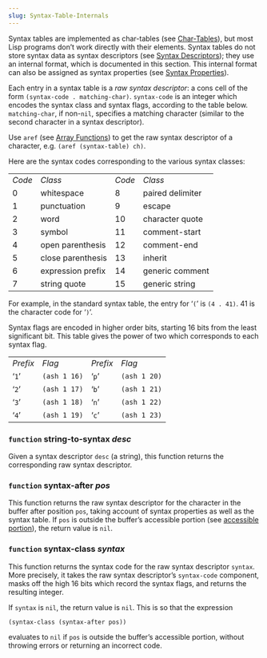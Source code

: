 ```yaml
---
slug: Syntax-Table-Internals
---
```


Syntax tables are implemented as char-tables (see [Char-Tables](Char_002dTables)), but most Lisp programs don’t work directly with their elements. Syntax tables do not store syntax data as syntax descriptors (see [Syntax Descriptors](Syntax-Descriptors)); they use an internal format, which is documented in this section. This internal format can also be assigned as syntax properties (see [Syntax Properties](Syntax-Properties)).

Each entry in a syntax table is a *raw syntax descriptor*: a cons cell of the form `(syntax-code . matching-char)`. `syntax-code` is an integer which encodes the syntax class and syntax flags, according to the table below. `matching-char`, if non-`nil`, specifies a matching character (similar to the second character in a syntax descriptor).

Use `aref` (see [Array Functions](Array-Functions)) to get the raw syntax descriptor of a character, e.g. `(aref (syntax-table) ch)`<!-- /@w -->.

Here are the syntax codes corresponding to the various syntax classes:

|        |                   |        |                  |
| ------ | ----------------- | ------ | ---------------- |
| *Code* | *Class*           | *Code* | *Class*          |
| 0      | whitespace        | 8      | paired delimiter |
| 1      | punctuation       | 9      | escape           |
| 2      | word              | 10     | character quote  |
| 3      | symbol            | 11     | comment-start    |
| 4      | open parenthesis  | 12     | comment-end      |
| 5      | close parenthesis | 13     | inherit          |
| 6      | expression prefix | 14     | generic comment  |
| 7      | string quote      | 15     | generic string   |

For example, in the standard syntax table, the entry for ‘`(`’ is `(4 . 41)`. 41 is the character code for ‘`)`’.

Syntax flags are encoded in higher order bits, starting 16 bits from the least significant bit. This table gives the power of two which corresponds to each syntax flag.

|          |              |          |              |
| -------- | ------------ | -------- | ------------ |
| *Prefix* | *Flag*       | *Prefix* | *Flag*       |
| ‘`1`’    | `(ash 1 16)` | ‘`p`’    | `(ash 1 20)` |
| ‘`2`’    | `(ash 1 17)` | ‘`b`’    | `(ash 1 21)` |
| ‘`3`’    | `(ash 1 18)` | ‘`n`’    | `(ash 1 22)` |
| ‘`4`’    | `(ash 1 19)` | ‘`c`’    | `(ash 1 23)` |

### <span className="tag function">`function`</span> **string-to-syntax** *desc*

Given a syntax descriptor `desc` (a string), this function returns the corresponding raw syntax descriptor.

### <span className="tag function">`function`</span> **syntax-after** *pos*

This function returns the raw syntax descriptor for the character in the buffer after position `pos`, taking account of syntax properties as well as the syntax table. If `pos` is outside the buffer’s accessible portion (see [accessible portion](Narrowing)), the return value is `nil`.

### <span className="tag function">`function`</span> **syntax-class** *syntax*

This function returns the syntax code for the raw syntax descriptor `syntax`. More precisely, it takes the raw syntax descriptor’s `syntax-code` component, masks off the high 16 bits which record the syntax flags, and returns the resulting integer.

If `syntax` is `nil`, the return value is `nil`. This is so that the expression

```lisp
(syntax-class (syntax-after pos))
```

evaluates to `nil` if `pos` is outside the buffer’s accessible portion, without throwing errors or returning an incorrect code.
